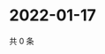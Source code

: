 # 2022-01-17

共 0 条

<!-- BEGIN WEIBO -->
<!-- 最后更新时间 Mon Jan 17 2022 15:14:35 GMT+0800 (China Standard Time) -->

<!-- END WEIBO -->
